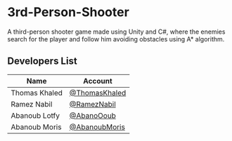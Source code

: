 # 3rd-Person-Shooter
A third-person shooter game made using Unity and C#, where the enemies search for the player and follow him avoiding obstacles using A* algorithm.

## Developers List

| Name             | Account                                                      |
| ---------------- | ------------------------------------------------------------ |
| Thomas Khaled    | [@ThomasKhaled](https://github.com/ThomasKhaled)             |
| Ramez Nabil      | [@RamezNabil](https://github.com/RamezNabil)                 |
| Abanoub Lotfy    | [@AbanoOoub](https://github.com/AbanoOoub)                   |
| Abanoub Moris    | [@AbanoubMoris](https://github.com/AbanoubMoris)             |
